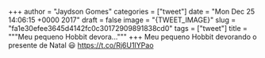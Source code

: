 
+++
author = "Jaydson Gomes"
categories = ["tweet"]
date = "Mon Dec 25 14:06:15 +0000 2017"
draft = false
image = "{TWEET_IMAGE}"
slug = "fa1e30efee3645d4142fc0c30172909891838cd0"
tags = ["tweet"]
title = """Meu pequeno Hobbit devora..."""
+++
Meu pequeno Hobbit devorando o presente de Natal 😃 https://t.co/Rj6U1IYPao
